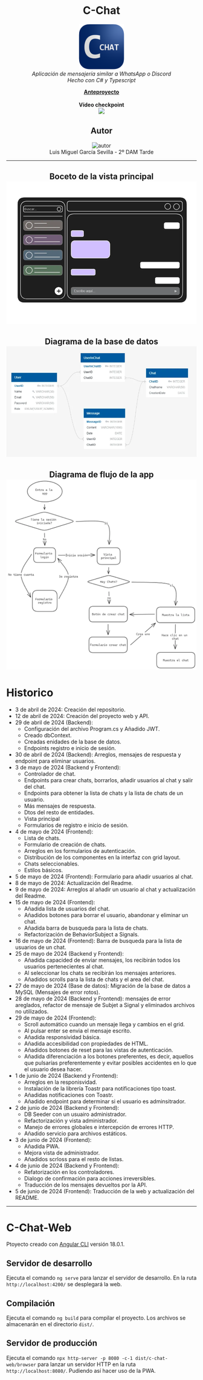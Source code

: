 <h1 align="center">C-Chat</h1>

<p align="center">
  <img src="images/C-Chat_Icon.png" alt="C-Chat-logo" width="120px" height="120px" />
  <br>
  <em>Aplicación de mensajería similar a WhatsApp o Discord
    <br> Hecho con C# y Typescript</em>
  <br>
</p>

<p align="center">
  <a href="https://aromatic-tray-733.notion.site/Anteproyecto-C-Chat-0ca065f5e301446fb2b774a35fcd57ec?pvs=4"><strong>Anteproyecto</strong></a>
  <br><br>
  <strong>Vídeo checkpoint</strong><br>
  <a href="https://youtu.be/orXuOVBVp4I"><img src="https://img.youtube.com/vi/orXuOVBVp4I/hqdefault.jpg" /></a>
</p>

<h2 align="center">Autor</h2>
<p align="center">
  <img src="https://github.com/LuisM0112.png?size=150" alt="autor" /><br>
  Luis Miguel García Sevilla - 2º DAM Tarde
</p>

---

<h2 align="center">
  Boceto de la vista principal
  <img src="images/C-Chat_sketch.webp" alt="Boceto-vista-principal" />
</h2>
<h2 align="center">
  Diagrama de la base de datos
  <img src="images/C-Chat_DBD.webp" alt="Diagrama-base-de-datos" />
</h2>

<h2 align="center">
  Diagrama de flujo de la app
  <img src="images/C-Chat_Flowchart.webp" alt="Diagrama-de-flujo-de-la-app" />
</h2>

# Historico
- 3 de abril de 2024: Creación del repositorio.
- 12 de abril de 2024: Creación del proyecto web y API.
- 29 de abril de 2024 (Backend):
  - Configuración del archivo Program.cs y Añadido JWT.
  - Creado dbContext.
  - Creadas enidades de la base de datos.
  - Endpoints registro e inicio de sesión.
- 30 de abril de 2024 (Backend): Arreglos, mensajes de respuesta y endpoint para eliminar usuarios.
- 3 de mayo de 2024 (Backend y Frontend):
  - Controlador de chat.
  - Endpoints para crear chats, borrarlos, añadir usuarios al chat y salir del chat.
  - Endpoints para obtener la lista de chats y la lista de chats de un usuario.
  - Más mensajes de respuesta.
  - Dtos del resto de entidades.
  - Vista principal
  - Formularios de registro e inicio de sesión.
- 4 de mayo de 2024 (Frontend):
  - Lista de chats.
  - Formulario de creación de chats.
  - Arreglos en los formularios de autenticación.
  - Distribución de los componentes en la interfaz con grid layout.
  - Chats seleccionables.
  - Estilos básicos.
- 5 de mayo de 2024 (Frontend): Formulario para añadir usuarios al chat.
- 8 de mayo de 2024: Actualización del Readme.
- 9 de mayo de 2024: Arreglos al añadir un usuario al chat y actualización del Readme.
- 15 de mayo de 2024 (Frontend):
  - Añadida lista de usuarios del chat.
  - Añadidos botones para borrar el usuario, abandonar y eliminar un chat.
  - Añadida barra de busqueda para la lista de chats.
  - Refactorización de BehaviorSubject a Signals.
- 16 de mayo de 2024 (Frontend): Barra de busqueda para la lista de usuarios de un chat.
- 25 de mayo de 2024 (Backend y Frontend):
  - Añadida capacided de enviar mensajes, los recibirán todos los usuarios pertenecientes al chat.
  - Al seleccionar los chats se recibirán los mensajes anteriores.
  - Añadidos scrolls para la lista de chats y el area del chat.
- 27 de mayo de 2024 (Base de datos): Migración de la base de datos a MySQL (Mensajes de error rotos).
- 28 de mayo de 2024 (Backend y Frontend): mensajes de error areglados, refactor de mensaje de Subjet a Signal y eliminados archivos no utilizados.
- 29 de mayo de 2024 (Frontend):
  - Scroll automático cuando un mensaje llega y cambios en el grid.
  - Al pulsar enter se envia el mensaje escrito.
  - Añadida responsividad básica.
  - Añadida accesibilidad con propiedades de HTML.
  - Añadidos botones de reset para las vistas de autenticación.
  - Añadida diferenciación a los botones preferentes, es decir, aquellos que pulsarías preferentemente y evitar posibles accidentes en lo que el usuario desea hacer.
- 1 de junio de 2024 (Backend y Frontend):
  - Arreglos en la responisvidad.
  - Instalación de la librería Toastr para notificaciones tipo toast.
  - Añadidas notificaciones con Toastr.
  - Añadido endpoint para determinar si el usuario es adminsitrador.
- 2 de junio de 2024 (Backend y Frontend):
  - DB Seeder con un usuairo administrador.
  - Refactorización y vista administrador.
  - Manejo de errores globales e intercepción de errores HTTP.
  - Añadido servicio para archivos estáticos.
- 3 de junio de 2024 (Frontend):
  - Añadida PWA.
  - Mejora vista de administrador.
  - Añadidos scrloss para el resto de listas.
- 4 de junio de 2024 (Backend y Frontend):
  - Refatorización en los controladores.
  - Dialogo de confirmación para acciones irreversibles.
  - Traducción de los mensajes devueltos por la API.
- 5 de junio de 2024 (Frontend): Traducción de la web y actualización del README.

---
# C-Chat-Web

Ptoyecto creado con [Angular CLI](https://github.com/angular/angular-cli) versión 18.0.1.

## Servidor de desarrollo

Ejecuta el comando `ng serve` para lanzar el servidor de desarrollo. En la ruta `http://localhost:4200/` se desplegará la web.

## Compilación

Ejecuta el comando `ng build` para compilar el proyecto. Los archivos se almacenarán en el directorio `dist/`.

## Servidor de producción

Ejecuta el comando `npx http-server -p 8080 -c-1 dist/c-chat-web/browser` para lanzar un servidor HTTP en la ruta `http://localhost:8080/`. Pudiendo así hacer uso de la PWA.
